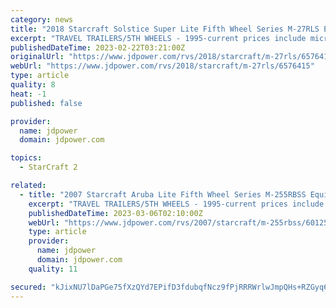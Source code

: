 ```yaml
---
category: news
title: "2018 Starcraft Solstice Super Lite Fifth Wheel Series M-27RLS Equipment: Prices and Specs"
excerpt: "TRAVEL TRAILERS/5TH WHEELS - 1995-current prices include microwave, air conditioner, awning and AM/FM cassette stereo. 1999 Travelstar models reflect a base price only. In addition to what is standard, Solstice models include the Customer Convenience and ..."
publishedDateTime: 2023-02-22T03:21:00Z
originalUrl: "https://www.jdpower.com/rvs/2018/starcraft/m-27rls/6576415"
webUrl: "https://www.jdpower.com/rvs/2018/starcraft/m-27rls/6576415"
type: article
quality: 8
heat: -1
published: false

provider:
  name: jdpower
  domain: jdpower.com

topics:
  - StarCraft 2

related:
  - title: "2007 Starcraft Aruba Lite Fifth Wheel Series M-255RBSS Equipment: Prices and Specs"
    excerpt: "TRAVEL TRAILERS/5TH WHEELS - 1995-current prices include microwave, air conditioner, awning and AM/FM cassette stereo. 1999 Travelstar models reflect a base price only. Only select options below that are in addition to standard equipment and equipment ..."
    publishedDateTime: 2023-03-06T02:10:00Z
    webUrl: "https://www.jdpower.com/rvs/2007/starcraft/m-255rbss/6012577"
    type: article
    provider:
      name: jdpower
      domain: jdpower.com
    quality: 11

secured: "kJixNU7lDaPGe75fXzQYd7EPifD3fdubqfNcz9fPjRRRWrlwJmpQHs+RZGyq6zSfREZ/c9S20gJahjp1olIXRwNj9P3NzBZA5xCVqfPIX09KHHRqVzvEX4IxqjKViFo3lrkJM9YF9EWtA53X1DtEv4wJdKZ+8bqipUsMilR+amA8u8xAAtQWK05z0T7ZPpFUpQwskzF+8qJV2TD7NrhK7Yu2d7A1ORAcpNsQeQllhlbKqZEgsMO/29zcqv4cyenyhBKw/ReeKUJP+zJQ5CQxbAx1FjnZMbnvcXmrp0ppP9h4iVS+T5X0UN6AeGNz5BQAX539B2N/n3aYW85MjxAFvgald+vs5ZqxGgErJu4Apq4=;d6TjuiFbs7elQtojBWr0Nw=="
---
```


